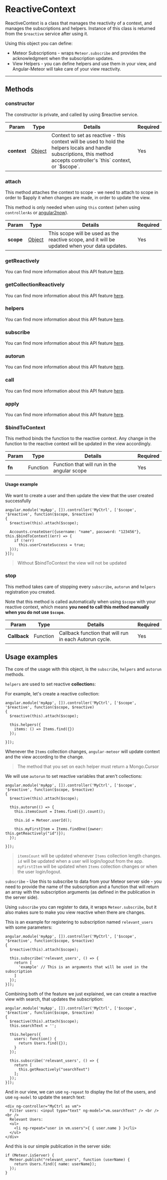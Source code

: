 # ReactiveContext

ReactiveContext is a class that manages the reactivity of a context, and manages the subscriptions and helpers.
Instance of this class is returned from the `$reactive` service after using it.

Using this object you can define:

* Meteor Subscriptions - wraps `Meteor.subscribe` and provides the acknowledgment when the subscription updates.
* View Helpers - you can define helpers and use them in your view, and Angular-Meteor will take care of your view reactivity.

---------

## Methods

### constructor

The constructor is private, and called by using $reactive service.

<table class="variables-matrix input-arguments">
  <thead>
  <tr>
    <th>Param</th>
    <th>Type</th>
    <th>Details</th>
    <th>Required</th>
  </tr>
  </thead>
  <tbody>
  <tr>
    <td><strong>context</strong></td>
    <td>
      <a href="" class="label type-hint type-hint-object">Object</a>
    </td>
    <td>Context to set as reactive - this context will be used to hold the helpers locals and handle subscriptions, this method accepts controller's `this` context, or `$scope`.</td>
    <td>Yes</td>
  </tr>
  </tbody>
</table>

### attach

This method attaches the context to scope - we need to attach to scope in order to $apply it when changes are made, in order to update the view.

This method is only needed when using `this` context (when using `controllerAs` or [angular2now](https://github.com/pbastowski/angular2-now)).

<table class="variables-matrix input-arguments">
  <thead>
  <tr>
    <th>Param</th>
    <th>Type</th>
    <th>Details</th>
    <th>Required</th>
  </tr>
  </thead>
  <tbody>
  <tr>
    <td><strong>scope</strong></td>
    <td>
      <a href="" class="label type-hint type-hint-object">Object</a>
    </td>
    <td>This scope will be used as the reactive scope, and it will be updated when your data updates.</td>
    <td>Yes</td>
  </tr>
  </tbody>
</table>

### getReactively

You can find more information about this API feature [here](/api/1.3.6/get-reactively).

### getCollectionReactively

You can find more information about this API feature [here](/api/1.3.6/get-collection-reactively).

### helpers

You can find more information about this API feature [here](/api/1.3.6/helpers).

### subscribe

You can find more information about this API feature [here](/api/1.3.6/subscribe).

### autorun

You can find more information about this API feature [here](/api/1.3.6/autorun).

### call

You can find more information about this API feature [here](/api/1.3.6/call).

### apply

You can find more information about this API feature [here](/api/1.3.6/apply).

### $bindToContext

This method binds the function to the reactive context. Any change in the function to the reactive context will be updated
in the view accordingly.

<table class="variables-matrix input-arguments">
    <thead>
    <tr>
        <th>Param</th>
        <th>Type</th>
        <th>Details</th>
        <th>Required</th>
    </tr>
    </thead>
    <tbody>
    <tr>
        <td><strong>fn</strong></td>
        <td>
            Function
        </td>
        <td>Function that will run in the angular scope</td>
        <td>Yes</td>
    </tr>
    </tbody>
</table>

#### Usage example

We want to create a user and then update the view that the user created successfully

    angular.module('myApp', []).controller('MyCtrl', ['$scope', '$reactive', function($scope, $reactive)
    {
      $reactive(this).attach($scope);

      Accounts.createUser({username: "name", password: "123456"}, this.$bindToContext((err) => {
        if (!err)
          this.userCreateSuccess = true;
      }));
    }]);

> Without $bindToContext the view will not be updated

### stop

This method takes care of stopping every `subscribe`, `autorun` and `helpers` registration you created.

Note that this method is called automatically when using `$scope` with your reactive context, which means <strong>you need to call this method manually when you do not use `$scope`.</strong>

<table class="variables-matrix input-arguments">
  <thead>
  <tr>
    <th>Param</th>
    <th>Type</th>
    <th>Details</th>
    <th>Required</th>
  </tr>
  </thead>
  <tbody>
  <tr>
    <td><strong>Callback</strong></td>
    <td>
      Function
    </td>
    <td>Callback function that will run in each Autorun cycle.</td>
    <td>Yes</td>
  </tr>
  </tbody>
</table>

## Usage examples

The core of the usage with this object, is the `subscribe`, `helpers` and `autorun` methods.

`helpers` are used to set reactive **collection**s:

For example, let's create a reactive collection:

    angular.module('myApp', []).controller('MyCtrl', ['$scope', '$reactive', function($scope, $reactive)
    {
      $reactive(this).attach($scope);

      this.helpers({
        items: () => Items.find({})
      });

    }]);

Whenever the `Items` collection changes, `angular-meteor` will update context and the view according to the change.

> The method that you set on each helper must return a Mongo.Cursor

We will use `autorun` to set reactive variables that aren't collections:

    angular.module('myApp', []).controller('MyCtrl', ['$scope', '$reactive', function($scope, $reactive)
    {
      $reactive(this).attach($scope);

      this.autorun(() => {
        this.itemsCount = Items.find({}).count();

        this.id = Meteor.userId();

        this.myFirstItem = Items.findOne({owner: this.getReactively("id")});
      });

    }]);

> `itemsCount` will be updated whenever `Items` collection length changes. `id` will be updated when a user will
  login/logout from the app. `myFirstItem` will be updated when `Items` collection changes or when the user login/logout.

`subscribe` - Use this to subscribe to data from your Meteor server side - you need to provide the name of the subscription and a function that will return an array with the subscription arguments (as defined in the publication in the server side).

Using `subscribe` you can register to data, it wraps `Meteor.subscribe`, but it also makes sure to make you view reactive when there are changes.

This is an example for registering to subscription named `relevant_users` with some parameters:

    angular.module('myApp', []).controller('MyCtrl', ['$scope', '$reactive', function($scope, $reactive)
    {
      $reactive(this).attach($scope);

      this.subscribe('relevant_users', () => {
        return [
          'example' // This is an arguments that will be used in the subscription
        ]
      });
    }]);


Combining both of the feature we just explained, we can create a reactive view with search, that updates the subscription:

    angular.module('myApp', []).controller('MyCtrl', ['$scope', '$reactive', function($scope, $reactive)
    {
      $reactive(this).attach($scope);
      this.searchText = '';

      this.helpers({
        users: function() {
          return Users.find({});
        }
      });

      this.subscribe('relevant_users', () => {
        return [
          this.getReactively("searchText")
        ];
      });
    }]);

And in our view, we can use `ng-repeat` to display the list of the users, and use `ng-model` to update the search text:

    <div ng-controller="MyCtrl as vm">
      Filter users: <input type="text" ng-model="vm.searchText" /> <br /><br />
      Relevant Users:
      <ul>
        <li ng-repeat="user in vm.users">{ { user.name } }</li>
      </ul>
    </div>

And this is our simple publication in the server side:

    if (Meteor.isServer) {
      Meteor.publish("relevant_users", function (userName) {
        return Users.find({ name: userName});
      });
    }

